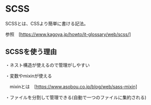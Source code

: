 # SCSS

SCSSとは、CSSより簡単に書ける記法。

参照　[https://www.kagoya.jp/howto/it-glossary/web/scss/]

## SCSSを使う理由

・ネスト構造が使えるので管理がしやすい

・変数やmixinが使える

　mixinとは　[https://www.asobou.co.jp/blog/web/sass-mixin]

・ファイルを分割して管理できる(自動で一つのファイルに集約される)






